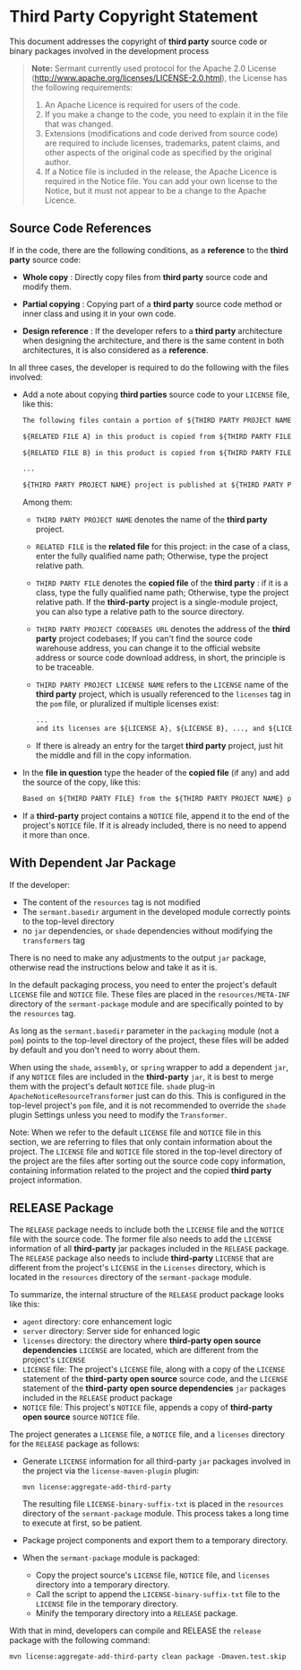 # Third Party Copyright Statement

This document addresses the copyright of **third party** source code or binary packages involved in the development process

> **Note:**
> Sermant currently used protocol for the Apache 2.0 License (http://www.apache.org/licenses/LICENSE-2.0.html), the License has the following requirements:
> 1. An Apache Licence is required for users of the code.
> 2. If you make a change to the code, you need to explain it in the file that was changed.
> 3. Extensions (modifications and code derived from source code) are required to include licenses, trademarks, patent claims, and other aspects of the original code as specified by the original author.
> 4. If a Notice file is included in the release, the Apache Licence is required in the Notice file. You can add your own license to the Notice, but it must not appear to be a change to the Apache Licence.

## Source Code References

If in the code, there are the following conditions, as a **reference** to the **third party** source code:

- **Whole copy** : Directly copy files from **third party** source code and modify them.

- **Partial copying** : Copying part of a **third party** source code method or inner class and using it in your own code.

- **Design reference** : If the developer refers to a **third party** architecture when designing the architecture, and there is the same content in both architectures, it is also considered as a **reference**.

In all three cases, the developer is required to do the following with the files involved:

- Add a note about copying **third parties** source code to your `LICENSE` file, like this:
  ```txt
  The following files contain a portion of ${THIRD PARTY PROJECT NAME} project.
  
  ${RELATED FILE A} in this product is copied from ${THIRD PARTY FILE A} of ${THIRD PARTY PROJECT NAME} project.
  
  ${RELATED FILE B} in this product is copied from ${THIRD PARTY FILE B} of ${THIRD PARTY PROJECT NAME} project.
  
  ...
  
  ${THIRD PARTY PROJECT NAME} project is published at ${THIRD PARTY PROJECT CODEBASES URL} and its license is ${THIRD PARTY PROJECT LICENSE NAME}.
  ```

  Among them:

  - `THIRD PARTY PROJECT NAME` denotes the name of the **third party** project.

  - `RELATED FILE` is the **related file** for this project: in the case of a class, enter the fully qualified name path; Otherwise, type the project relative path.

  - `THIRD PARTY FILE` denotes the **copied file** of the **third party** : if it is a class, type the fully qualified name path; Otherwise, type the project relative path. If the **third-party** project is a single-module project, you can also type a relative path to the source directory.

  - `THIRD PARTY PROJECT CODEBASES URL` denotes the address of the **third party** project codebases; If you can't find the source code warehouse address, you can change it to the official website address or source code download address, in short, the principle is to be traceable.

  - `THIRD PARTY PROJECT LICENSE NAME` refers to the `LICENSE` name of the **third party** project, which is usually referenced to the `licenses` tag in the `pom` file, or pluralized if multiple licenses exist:

    ```txt
    ...
    and its licenses are ${LICENSE A}, ${LICENSE B}, ..., and ${LICENSE C}.
    ```
  - If there is already an entry for the target **third party** project, just hit the middle and fill in the copy information.

- In the **file in question** type the header of the **copied file** (if any) and add the source of the copy, like this:

  ```txt
  Based on ${THIRD PARTY FILE} from the ${THIRD PARTY PROJECT NAME} project.
  ```
- If a **third-party** project contains a `NOTICE` file, append it to the end of the project's `NOTICE` file. If it is already included, there is no need to append it more than once.

## With Dependent Jar Package

If the developer:

- The content of the `resources` tag is not modified
- The `sermant.basedir` argument in the developed module correctly points to the top-level directory
- no `jar` dependencies, or `shade` dependencies without modifying the `transformers` tag

There is no need to make any adjustments to the output `jar` package, otherwise read the instructions below and take it as it is.

In the default packaging process, you need to enter the project's default `LICENSE` file and `NOTICE` file. These files are placed in the `resources/META-INF` directory of the `sermant-package` module and are specifically pointed to by the `resources` tag.

As long as the `sermant.basedir` parameter in the `packaging` module (not a `pom`) points to the top-level directory of the project, these files will be added by default and you don't need to worry about them.

When using the `shade`, `assembly`, or `spring` wrapper to add a dependent `jar`, if any `NOTICE` files are included in the **third-party** `jar`, it is best to merge them with the project's default `NOTICE` file. `shade` plug-in `ApacheNoticeResourceTransformer` just can do this. This is configured in the top-level project's `pom` file, and it is not recommended to override the `shade` plugin Settings unless you need to modify the `Transformer`.

Note: When we refer to the default `LICENSE` file and `NOTICE` file in this section, we are referring to files that only contain information about the project. The `LICENSE` file and `NOTICE` file stored in the top-level directory of the project are the files after sorting out the source code copy information, containing information related to the project and the copied **third party** project information.

## RELEASE Package

The `RELEASE` package needs to include both the `LICENSE` file and the `NOTICE` file with the source code. The former file also needs to add the `LICENSE` information of all **third-party** jar packages included in the `RELEASE` package. The `RELEASE` package also needs to include **third-party** `LICENSE` that are different from the project's `LICENSE` in the `Licenses` directory, which is located in the `resources` directory of the `sermant-package` module.

To summarize, the internal structure of the `RELEASE` product package looks like this:
- `agent` directory: core enhancement logic
- `server` directory: Server side for enhanced logic
- `licenses` directory: the directory where **third-party open source dependencies** `LICENSE` are located, which are different from the project's `LICENSE`
- `LICENSE` file: The project's `LICENSE` file, along with a copy of the `LICENSE` statement of the **third-party open source** source code, and the `LICENSE` statement of the **third-party open source dependencies** `jar` packages included in the `RELEASE` product package
- `NOTICE` file: This project's `NOTICE` file, appends a copy of **third-party open source** source `NOTICE` file.

The project generates a `LICENSE` file, a `NOTICE` file, and a `licenses` directory for the `RELEASE` package as follows:

- Generate `LICENSE` information for all third-party `jar` packages involved in the project via the `license-maven-plugin` plugin:

  ```shell
  mvn license:aggregate-add-third-party
  ```
  The resulting file `LICENSE-binary-suffix-txt` is placed in the `resources` directory of the `sermant-package` module. This process takes a long time to execute at first, so be patient.

- Package project components and export them to a temporary directory.
- When the `sermant-package` module is packaged:
  - Copy the project source's `LICENSE` file, `NOTICE` file, and `licenses` directory into a temporary directory.
  - Call the script to append the `LICENSE-binary-suffix-txt` file to the `LICENSE` file in the temporary directory.
  - Minify the temporary directory into a `RELEASE` package.

With that in mind, developers can compile and RELEASE the `release` package with the following command:
```shell
mvn license:aggregate-add-third-party clean package -Dmaven.test.skip
```